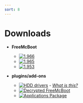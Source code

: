 ```yaml
---
sort: 8
---
```


# Downloads


- __FreeMcBoot__

  - [![1.966](https://img.shields.io/badge/%20-1.966-blue?style=for-the-badge&logo=appveyor)](https://github.com/israpps/FreeMcBoot-Installer/releases/download/latest/FMCB-1966.7z)
  - [![1.965](https://img.shields.io/badge/%20-1.965-blue?style=for-the-badge&logo=appveyor)](https://github.com/israpps/FreeMcBoot-Installer/releases/download/latest/FMCB-1965.7z)
  - [![1.953](https://img.shields.io/badge/%20-1.953-blue?style=for-the-badge&logo=appveyor)](https://github.com/israpps/FreeMcBoot-Installer/releases/download/latest/FMCB-1953.7z)


- __plugins/add-ons__

  - [![HDD drivers](https://img.shields.io/badge/%20-HDD%20Drivers-red?style=for-the-badge&logo=appveyor)](https://github.com/israpps/FreeMcBoot-Installer/raw/master/1966/__Plugins/HDD-MODULES.PSU) - _[What is this?](1https://israpps.github.io/FreeMcBoot-Installer/test/9_HDD_Drivers.html)_
  - [![Decrypted FreeMcBoot](https://img.shields.io/badge/%20-Decrypted%20FreeMcBoot-green?style=for-the-badge&logo=appveyor)](https://github.com/israpps/FreeMcBoot-Installer/tree/master/Decrypted_FreeMcBoot)
  - [![Applications Package](https://img.shields.io/badge/%20-Applications%20Package-green?style=for-the-badge&logo=appveyor)](https://github.com/israpps/FreeMcBoot-Installer/releases/tag/APPS)
